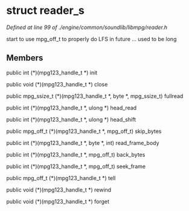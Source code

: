 # struct reader_s

*Defined at line 99 of ./engine/common/soundlib/libmpg/reader.h*

 start to use mpg_off_t to properly do LFS in future ... used to be long



## Members

public int (*)(mpg123_handle_t *) init

public void (*)(mpg123_handle_t *) close

public mpg_ssize_t (*)(mpg123_handle_t *, byte *, mpg_ssize_t) fullread

public int (*)(mpg123_handle_t *, ulong *) head_read

public int (*)(mpg123_handle_t *, ulong *) head_shift

public mpg_off_t (*)(mpg123_handle_t *, mpg_off_t) skip_bytes

public int (*)(mpg123_handle_t *, byte *, int) read_frame_body

public int (*)(mpg123_handle_t *, mpg_off_t) back_bytes

public int (*)(mpg123_handle_t *, mpg_off_t) seek_frame

public mpg_off_t (*)(mpg123_handle_t *) tell

public void (*)(mpg123_handle_t *) rewind

public void (*)(mpg123_handle_t *) forget



